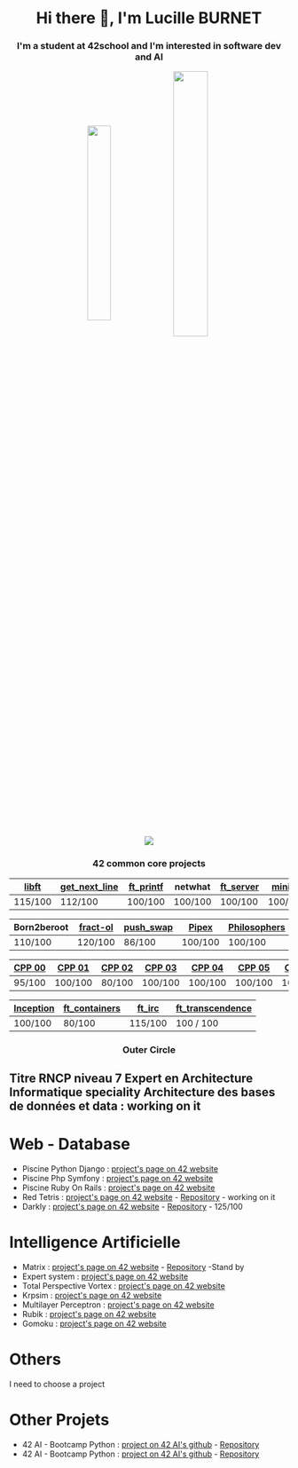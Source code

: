 <h1 align="center">Hi there 👋, I'm Lucille BURNET</h1>
<h3 align="center">I'm a student at 42school and I'm interested in software dev and AI</h3>

<p align="center"><img align="center" src="https://github-readme-stats.vercel.app/api/top-langs?username=aleyra&show_icons=true&locale=en&layout=compact" alt="" height="30%" width="29%"/>&nbsp;<img align="center" src="https://github-readme-stats.vercel.app/api?username=aleyra&show_icons=true&locale=en" alt="" height="35%" width="35%" /></p>

<p align="center"><img align="center" src="https://badge42.vercel.app/api/v2/cl1p78ilq003509ldje8uuiac/stats?cursusId=21&coalitionId=50"/></p>
<div align='center'>
  <h3>42 common core projects</h3>
  
|[libft](https://github.com/aleyra/Libft) | [get_next_line](https://github.com/aleyra/Get_Next_Line) | [ft_printf](https://github.com/aleyra/ft_printf) | netwhat | [ft_server](https://github.com/aleyra/ft_server) | [miniRT](https://github.com/aleyra/miniRT)|
|-----------|-----------|-----------|-----------|-----------|-----------|
|  115/100  |  112/100  |  100/100  |  100/100  |  100/100  |  100/100  |
  
|Born2beroot|[fract-ol](https://github.com/aleyra/fract-ol)|[push_swap](https://github.com/aleyra/Push_swap)| [Pipex](https://github.com/aleyra/Pipex)|[Philosophers](https://github.com/aleyra/Philosopher) | [minishell](https://github.com/aleyra/MiniShell) |
|-----------|-----------|-----------|-----------|-----------|-----------|
|  110/100  |  120/100  |  86/100  |  100/100   |  100/100  |  100/100  |

| [CPP 00](https://github.com/aleyra/CPP-Module-00) | [CPP 01](https://github.com/aleyra/CPP-Module-01) | [CPP 02](https://github.com/aleyra/CPP-Module-02) | [CPP 03](https://github.com/aleyra/CPP-Module-03) | [CPP 04](https://github.com/aleyra/CPP-Module-04) | [CPP 05](https://github.com/aleyra/CPP-Module-05) | [CPP 06](https://github.com/aleyra/CPP-Module-06) | [CPP 07](https://github.com/aleyra/CPP-Module-07) | [CPP 08](https://github.com/aleyra/CPP-Module-08) | 
|-------- | ------- | ------- | ------- | ------- | ------- | ------- | ------- | ------- |
| 95/100 | 100/100 | 80/100 | 100/100 | 100/100 | 100/100 | 100/100 | 100/100 | 100/100 |
  
|[Inception](https://github.com/aleyra/Inception)|[ft_containers](https://github.com/aleyra/ft_containers.git)|[ft_irc](https://github.com/aleyra/ft_irc)|[ft_transcendence](https://github.com/LetoGdT/transcendence)|
| ------------|------------|------------|------------|
| 100/100 | 80/100 | 115/100 | 100 / 100 |

</div>
<div>
  <h3 align="center">Outer Circle</h3>
  <h2>Titre RNCP niveau 7 Expert en Architecture Informatique speciality Architecture des bases de données et data : working on it</h2>
    <h1>Web - Database</h1>
    <ul>
      <li>Piscine Python Django : <a href="https://projects.intra.42.fr/projects/42cursus-piscine-python-django">project's page on 42 website</a></li>
      <li>Piscine Php Symfony : <a href="https://projects.intra.42.fr/projects/42cursus-piscine-php-symfony">project's page on 42 website</a></li>
      <li>Piscine Ruby On Rails : <a href="https://projects.intra.42.fr/projects/42cursus-piscine-ruby-on-rails">project's page on 42 website</a></li>
      <li>Red Tetris : <a href="https://projects.intra.42.fr/projects/42cursus-red-tetris">project's page on 42 website</a> - <a href="https://github.com/Tactoe/redtetris">Repository</a> - working on it</li>
      <li>Darkly : <a href="https://projects.intra.42.fr/projects/42cursus-darkly">project's page on 42 website</a> - <a href="https://github.com/aleyra/Darkly">Repository</a> - 125/100</li>
    </ul>
    <h1>Intelligence Artificielle</h1>
    <ul>
      <li>Matrix : <a href="https://projects.intra.42.fr/projects/matrix">project's page on 42 website</a> - <a href="https://github.com/aleyra/Matrix">Repository</a> -Stand by</li>
      <li>Expert system : <a href="https://projects.intra.42.fr/projects/42cursus-expert-system">project's page on 42 website</a></li>
      <li>Total Perspective Vortex : <a href="https://projects.intra.42.fr/projects/42cursus-total-perspective-vortex">project's page on 42 website</a></li>
      <li>Krpsim : <a href="https://projects.intra.42.fr/projects/42cursus-krpsim">project's page on 42 website</a></li>
      <li>Multilayer Perceptron : <a href="https://projects.intra.42.fr/projects/42cursus-multilayer-perceptron">project's page on 42 website</a></li>
      <li>Rubik : <a href="https://projects.intra.42.fr/projects/42cursus-rubik">project's page on 42 website</a></li>
      <li>Gomoku : <a href="https://projects.intra.42.fr/projects/42cursus-gomoku">project's page on 42 website</a></li>
    </ul>
    <h1>Others</h1>
    I need to choose a project
  </div>
  <div>
    <h1>Other Projets</h1>
    <ul>
      <li>42 AI - Bootcamp Python : <a href="https://github.com/42-AI/bootcamp_python/releases">project on 42 AI's github<a> - <a href="https://github.com/aleyra/42IA_bootcamp_python">Repository</a></li>
      <li>42 AI - Bootcamp Python : <a href="https://github.com/42-AI/bootcamp_machine-learning/releases">project on 42 AI's github<a> - <a href="https://github.com/aleyra/42IA_bootcamp_machine-learning">Repository</a></li>
    </ul>
  </div>
</div>
<!--
**aleyra/aleyra** is a ✨ _special_ ✨ repository because its `README.md` (this file) appears on your GitHub profile.

Here are some ideas to get you started:

- 🔭 I’m currently working on ...
- 🌱 I’m currently learning ...
- 👯 I’m looking to collaborate on ...
- 🤔 I’m looking for help with ...
- 💬 Ask me about ...
- 📫 How to reach me: ...
- 😄 Pronouns: ...
- ⚡ Fun fact: ...
-->
